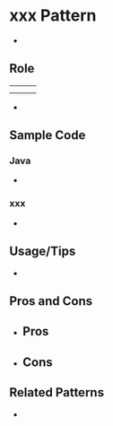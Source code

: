 # xxx Pattern

-

## Role

|     |     |     |
| --- | --- | --- |
|     |     |     |
|     |     |     |

-

## Sample Code

### Java

-

### xxx

-

## Usage/Tips

-

## Pros and Cons

- Pros
  -
- Cons
  -

## Related Patterns

-

